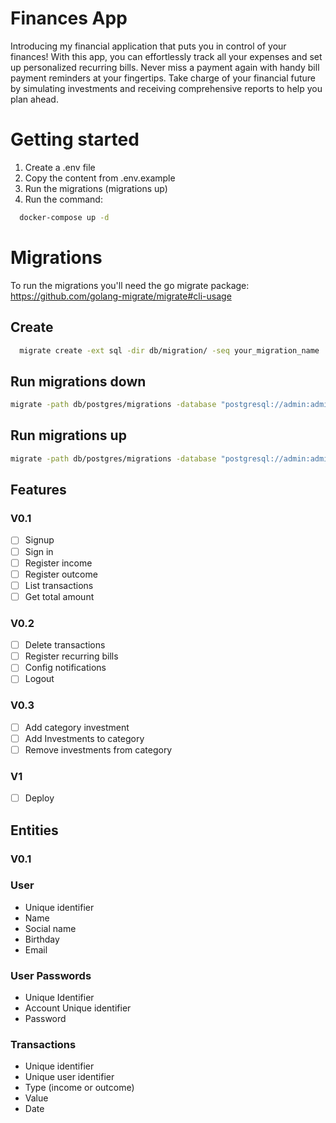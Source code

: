 # Finances App

Introducing my financial application that puts you in control of your finances! With this app, you can effortlessly track all your expenses and set up personalized recurring bills. Never miss a payment again with handy bill payment reminders at your fingertips. Take charge of your financial future by simulating investments and receiving comprehensive reports to help you plan ahead.

# Getting started

1. Create a .env file
2. Copy the content from .env.example
3. Run the migrations (migrations up)
3. Run the command:
```bash
  docker-compose up -d
```

# Migrations
To run the migrations you'll need the go migrate package:
https://github.com/golang-migrate/migrate#cli-usage

## Create
```bash
  migrate create -ext sql -dir db/migration/ -seq your_migration_name
```

## Run migrations down
```bash
migrate -path db/postgres/migrations -database "postgresql://admin:admin@localhost:5432/finances?sslmode=disable" -verbose down
```

## Run migrations up
```bash
migrate -path db/postgres/migrations -database "postgresql://admin:admin@localhost:5432/finances?sslmode=disable" -verbose up
```

## Features
### V0.1
- [ ] Signup
- [ ] Sign in
- [ ] Register income
- [ ] Register outcome
- [ ] List transactions
- [ ] Get total amount

### V0.2
- [ ] Delete transactions
- [ ] Register recurring bills
- [ ] Config notifications
- [ ] Logout

### V0.3
- [ ] Add category investment 
- [ ] Add Investments to category
- [ ] Remove investments from category

### V1
- [ ] Deploy


## Entities

### V0.1
### User
- Unique identifier
- Name
- Social name
- Birthday
- Email

### User Passwords
- Unique Identifier
- Account Unique identifier
- Password

### Transactions
- Unique identifier
- Unique user identifier
- Type (income or outcome)
- Value
- Date
